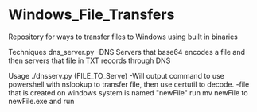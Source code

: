# Windows_File_Transfers
Repository for ways to transfer files to Windows using built in binaries

Techniques
dns_server.py
-DNS Servers that base64 encodes a file and then servers that file in TXT records through DNS

Usage 
./dnsserv.py (FILE_TO_Serve)
-Will output command to use powershell with nslookup to transfer file, then use certutil to decode.
-file that is created on windows system is named "newFile"
run mv newFile to newFile.exe and run

